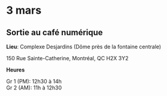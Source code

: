 # 3 mars

## Sortie au café numérique
**Lieu**: Complexe Desjardins (Dôme près de la fontaine centrale)    

150 Rue Sainte-Catherine, Montréal, QC H2X 3Y2    

**Heures**    

Gr 1 (PM): 12h30 à 14h    
Gr 2 (AM): 11h à 12h30
